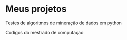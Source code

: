# Meus projetos
 Testes de algoritmos de mineração de dados em python 
 
 Codigos do mestrado de computaçao
